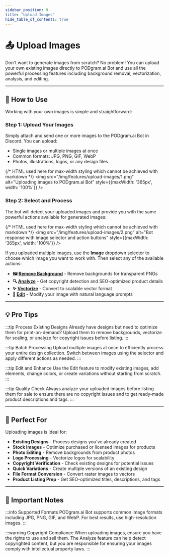 ```yaml
---
sidebar_position: 8
title: "Upload Images"
hide_table_of_contents: true
---
```


# 📤 Upload Images

Don't want to generate images from scratch? No problem! You can upload your own existing images directly to PODgram.ai Bot and use all the powerful processing features including background removal, vectorization, analysis, and editing.

---

## 🎯 How to Use

Working with your own images is simple and straightforward:

### Step 1: Upload Your Images

Simply attach and send one or more images to the PODgram.ai Bot in Discord. You can upload:
- Single images or multiple images at once
- Common formats: JPG, PNG, GIF, WebP
- Photos, illustrations, logos, or any design files

{/* HTML used here for max-width styling which cannot be achieved with markdown */}
<img src="/img/features/upload-images/1.png" alt="Uploading images to PODgram.ai Bot" style={{maxWidth: '365px', width: '100%'}} />

### Step 2: Select and Process

The bot will detect your uploaded images and provide you with the same powerful actions available for generated images:

{/* HTML used here for max-width styling which cannot be achieved with markdown */}
<img src="/img/features/upload-images/2.png" alt="Bot response with image selector and action buttons" style={{maxWidth: '365px', width: '100%'}} />

If you uploaded multiple images, use the **Image** dropdown selector to choose which image you want to work with. Then select any of the available actions:

- **🖼️ [Remove Background](/features/remove-bg)** - Remove backgrounds for transparent PNGs
- **🔍 [Analyze](/features/analyze)** - Get copyright detection and SEO-optimized product details
- **✨ [Vectorize](/features/vectorize)** - Convert to scalable vector format
- **🎨 [Edit](/features/edit)** - Modify your image with natural language prompts

---

## 💡 Pro Tips

:::tip Process Existing Designs
Already have designs but need to optimize them for print-on-demand? Upload them to remove backgrounds, vectorize for scaling, or analyze for copyright issues before listing.
:::

:::tip Batch Processing
Upload multiple images at once to efficiently process your entire design collection. Switch between images using the selector and apply different actions as needed.
:::

:::tip Edit and Enhance
Use the Edit feature to modify existing images, add elements, change colors, or create variations without starting from scratch.
:::

:::tip Quality Check
Always analyze your uploaded images before listing them for sale to ensure there are no copyright issues and to get ready-made product descriptions and tags.
:::

---

## 🎨 Perfect For

Uploading images is ideal for:
- **Existing Designs** - Process designs you've already created
- **Stock Images** - Optimize purchased or licensed images for products
- **Photo Editing** - Remove backgrounds from product photos
- **Logo Processing** - Vectorize logos for scalability
- **Copyright Verification** - Check existing designs for potential issues
- **Quick Variations** - Create multiple versions of an existing design
- **File Format Conversion** - Convert raster images to vectors
- **Product Listing Prep** - Get SEO-optimized titles, descriptions, and tags

---

## 📝 Important Notes

:::info Supported Formats
PODgram.ai Bot supports common image formats including JPG, PNG, GIF, and WebP. For best results, use high-resolution images.
:::

:::warning Copyright Compliance
When uploading images, ensure you have the rights to use and sell them. The Analyze feature can help detect copyrighted content, but you are responsible for ensuring your images comply with intellectual property laws.
:::
